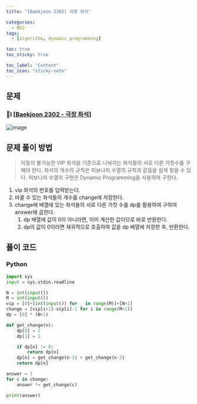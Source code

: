 ```yaml
---
title: "[Baekjoon 2302] 극장 좌석" 

categories:
  - BOJ
tags:
  - [algorithm, dynamic_programming]

toc: true
toc_sticky: true

toc_label: "Content"
toc_icon: "sticky-note"
---
```


## 문제

### 🤍Ⅰ [[Baekjoon 2302 - 극장 좌석](https://www.acmicpc.net/problem/2302)]

![image](https://user-images.githubusercontent.com/68420044/207060145-8a0a4a2e-6301-420a-9c6d-76f7c7db5c22.png)


## 문제 풀이 방법

> 이동이 불가능한 VIP 좌석을 기준으로 나눠지는 좌석들의 서로 다른 가짓수를 구해야 한다. 좌석의 개수의 규칙은 피보나치 수열의 규칙과 같음을 쉽게 찾을 수 있다. 피보나치 수열의 구현은 Dynamic Programming을 사용하여 구한다.

1. vip 좌석의 번호를 입력받는다. 
2. 바꿀 수 있는 좌석들의 개수를 change에 저장한다. 
3. change에 배열에 있는 좌석들의 서로 다른 가짓 수를 dp를 활용하여 구하여 answer에 곱한다. 
    1. dp 배열에 값이 0이 아니라면, 이미 계산한 값이므로 바로 반환한다. 
    2. dp의 값이 0이라면 재귀적으로 호출하여 값을 dp 배열에 저장한 후, 반환한다.  

## 풀이 코드

### Python

```python
import sys
input = sys.stdin.readline

N = int(input())
M = int(input())
vip = [0]+[int(input()) for _ in range(M)]+[N+1]
change = [vip[i+1]-vip[i]-1 for i in range(M+1)]
dp = [0] * (N+1)

def get_change(n):
    dp[0] = 1
    dp[1] = 1

    if dp[n] != 0:
        return dp[n]
    dp[n] = get_change(n-1) + get_change(n-2)
    return dp[n]

answer = 1
for c in change:
    answer *= get_change(c)

print(answer)
```
